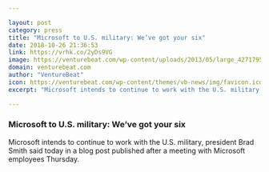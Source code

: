 ```yaml
---

layout: post
category: press
title: "Microsoft to U.S. military: We’ve got your six"
date: 2018-10-26 21:36:53
link: https://vrhk.co/2yDs9VG
image: https://venturebeat.com/wp-content/uploads/2013/05/large_4271795260-1.jpg?fit=1024%2C680&strip=all
domain: venturebeat.com
author: "VentureBeat"
icon: https://venturebeat.com/wp-content/themes/vb-news/img/favicon.ico
excerpt: "Microsoft intends to continue to work with the U.S. military, president Brad Smith said today in a blog post published after a meeting with Microsoft employees Thursday."

---
```


### Microsoft to U.S. military: We’ve got your six

Microsoft intends to continue to work with the U.S. military, president Brad Smith said today in a blog post published after a meeting with Microsoft employees Thursday.